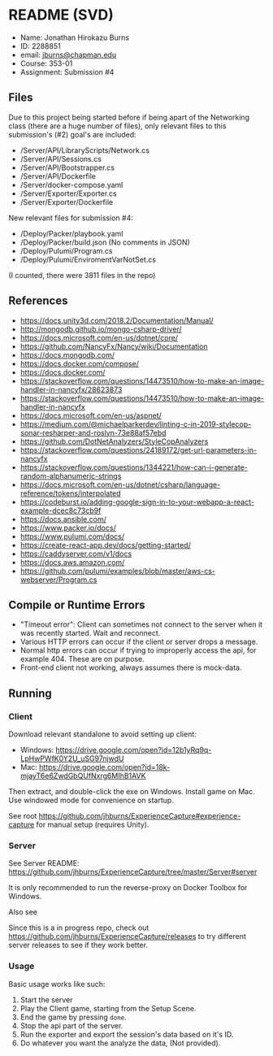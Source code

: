 # README (SVD)

- Name: Jonathan Hirokazu Burns
- ID: 2288851
- email: jburns@chapman.edu
- Course: 353-01
- Assignment: Submission #4

## Files

Due to this project being started before if being
apart of the Networking class (there are a huge number of files), only relevant files
to this submission's (#2) goal's are included:

- /Server/API/LibraryScripts/Network.cs
- /Server/API/Sessions.cs
- /Server/API/Bootstrapper.cs
- /Server/API/Dockerfile
- /Server/docker-compose.yaml
- /Server/Exporter/Exporter.cs
- /Server/Exporter/Dockerfile

New relevant files for submission #4:

- /Deploy/Packer/playbook.yaml
- /Deploy/Packer/build.json (No comments in JSON)
- /Deploy/Pulumi/Program.cs
- /Deploy/Pulumi/EnviromentVarNotSet.cs


(I counted, there were 3811 files in the repo)

## References

- https://docs.unity3d.com/2018.2/Documentation/Manual/
- http://mongodb.github.io/mongo-csharp-driver/
- https://docs.microsoft.com/en-us/dotnet/core/
- https://github.com/NancyFx/Nancy/wiki/Documentation
- https://docs.mongodb.com/
- https://docs.docker.com/compose/ 
- https://docs.docker.com/
- https://stackoverflow.com/questions/14473510/how-to-make-an-image-handler-in-nancyfx/28623873
- https://stackoverflow.com/questions/14473510/how-to-make-an-image-handler-in-nancyfx
- https://docs.microsoft.com/en-us/aspnet/
- https://medium.com/@michaelparkerdev/linting-c-in-2019-stylecop-sonar-resharper-and-roslyn-73e88af57ebd
- https://github.com/DotNetAnalyzers/StyleCopAnalyzers
- https://stackoverflow.com/questions/24189172/get-url-parameters-in-nancyfx
- https://stackoverflow.com/questions/1344221/how-can-i-generate-random-alphanumeric-strings
- https://docs.microsoft.com/en-us/dotnet/csharp/language-reference/tokens/interpolated
- https://codeburst.io/adding-google-sign-in-to-your-webapp-a-react-example-dcec8c73cb9f
- https://docs.ansible.com/
- https://www.packer.io/docs/
- https://www.pulumi.com/docs/
- https://create-react-app.dev/docs/getting-started/
- https://caddyserver.com/v1/docs
- https://docs.aws.amazon.com/
- https://github.com/pulumi/examples/blob/master/aws-cs-webserver/Program.cs

## Compile or Runtime Errors 
- "Timeout error": Client can sometimes not connect to the server when it was recently started. Wait and reconnect.
- Various HTTP errors can occur if the client or server drops a message. 
- Normal http errors can occur if trying to improperly access the api, for example 404. These are on purpose.
- Front-end client not working, always assumes there is mock-data.

## Running

### Client

Download relevant standalone to avoid setting up client:
- Windows: https://drive.google.com/open?id=12b1yRq9q-LpHwPWfK0Y2U_uSG97njwdU
- Mac: https://drive.google.com/open?id=18k-mjayT6e6ZwdGbQUfNxrg6MIhB1AVK

Then extract, and double-click the exe on Windows. Install game on Mac. Use
windowed mode for convenience on startup. 

See root https://github.com/jhburns/ExperienceCapture#experience-capture for manual setup (requires Unity). 

### Server

See Server README: https://github.com/jhburns/ExperienceCapture/tree/master/Server#server

It is only recommended to run the reverse-proxy on Docker Toolbox for Windows. 

Also see 

Since this is a in progress repo, check out https://github.com/jhburns/ExperienceCapture/releases
to try different server releases to see if they work better.

### Usage

Basic usage works like such: 
1. Start the server
1. Play the Client game, starting from the Setup Scene.
1. End the game by pressing `done`.
1. Stop the api part of the server.
1. Run the exporter and export the session's data based on it's ID.
1. Do whatever you want the analyze the data, (Not provided).


